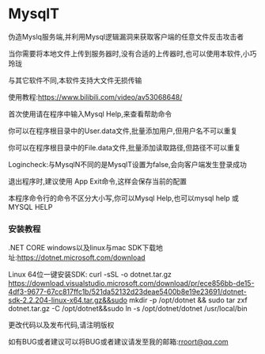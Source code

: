 # MysqlT
伪造Myslq服务端,并利用Mysql逻辑漏洞来获取客户端的任意文件反击攻击者

当你需要将本地文件上传到服务器时,没有合适的上传器时,也可以使用本软件,小巧玲珑

与其它软件不同,本软件支持大文件无损传输

使用教程:https://www.bilibili.com/video/av53068648/

首次使用请在程序中输入Mysql Help,来查看帮助命令


你可以在程序根目录中的User.data文件,批量添加用户,但用户名不可以重复

你可以在程序根目录中的File.data文件,批量添加读取路径,但路径不可以重复

Logincheck:与MysqlN不同的是MysqlT设置为false,会向客户端发生登录成功

退出程序时,建议使用 App Exit命令,这样会保存当前的配置

本程序命令行的命令不区分大小写,你可以Mysql Help,也可以mysql help 或MYSQL HELP

### 安装教程
.NET CORE windows以及linux与mac  SDK下载地址:https://dotnet.microsoft.com/download

 Linux 64位一键安装SDK:  curl -sSL -o dotnet.tar.gz https://download.visualstudio.microsoft.com/download/pr/ece856bb-de15-4df3-9677-67cc817ffc1b/521da52132d23deae5400b8e19e23691/dotnet-sdk-2.2.204-linux-x64.tar.gz&&sudo mkdir -p /opt/dotnet && sudo tar zxf dotnet.tar.gz -C /opt/dotnet&&sudo ln -s /opt/dotnet/dotnet /usr/local/bin

更改代码以及发布代码,请注明版权

如有BUG或者建议可以将BUG或者建议请发至我的邮箱:rroort@qq.com
